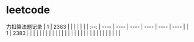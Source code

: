 # leetcode
力扣算法题记录
|   1   |   2383   |      |      |      |      |      |
| :--: | ---- | ---- | ---- | ---- | ---- | ---- |
|   1   |   2383   |      |      |      |      |      |
|      |      |      |      |      |      |      |
|      |      |      |      |      |      |      |
|      |      |      |      |      |      |      |

